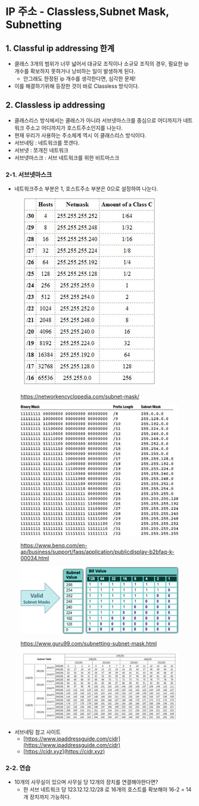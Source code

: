 # IP 주소 - Classless,Subnet Mask, Subnetting

## 1. Classful ip addressing 한계&#x20;

* 클래스 3개의 범위가 너무 넓어서 대규모 조직이나 소규모 조직의 경우, 필요한 ip 개수를 확보하지 못하거나 낭비하는 일이 발생하게 된다.&#x20;
  * 안그래도 한정된 ip 개수를 생각한다면, 심각한 문제!&#x20;
* 이를 해결하기위해 등장한 것이 바로 Classless 방식이다.&#x20;

## 2. Classless ip addressing&#x20;

* 클래스리스 방식에서는 클래스가 아니라 서브넷마스크를 중심으로 어디까지가 네트워크 주소고 어디까지가 호스트주소인지를 나눈다.&#x20;
* 현재 우리가 사용하는 주소체계 역시 이 클래스리스 방식이다.&#x20;
* 서브네팅 : 네트워크를 쪼갠다.&#x20;
* 서브넷 : 쪼개진 네트워크&#x20;
* 서브넷마스크 : 서브 네트워크를 위한 비트마스크

### 2-1. 서브넷마스크&#x20;

* 네트워크주소 부분은 1, 호스트주소 부분은 0으로 설정하여 나눈다.&#x20;

<figure><img src="../../.gitbook/assets/image (52).png" alt=""><figcaption><p><a href="https://networkencyclopedia.com/subnet-mask/">https://networkencyclopedia.com/subnet-mask/</a></p></figcaption></figure>

<figure><img src="../../.gitbook/assets/image (59).png" alt=""><figcaption><p><a href="https://www.benq.com/en-ap/business/support/faqs/application/publicdisplay-b2bfaq-k-00034.html">https://www.benq.com/en-ap/business/support/faqs/application/publicdisplay-b2bfaq-k-00034.html</a></p></figcaption></figure>

<figure><img src="../../.gitbook/assets/image (5) (2).png" alt=""><figcaption><p><a href="https://www.guru99.com/subnetting-subnet-mask.html">https://www.guru99.com/subnetting-subnet-mask.html</a></p></figcaption></figure>

<figure><img src="../../.gitbook/assets/image (2) (7).png" alt=""><figcaption></figcaption></figure>

* 서브네팅 참고 사이트
  * [https://www.ipaddressguide.com/cidr](https://www.ipaddressguide.com/cidr)
  * [https://cidr.xyz](https://cidr.xyz)

### 2-2. 연습

* 10개의 사무실이 있으며 사무실 당 12개의 장치를 연결해야한다면?&#x20;
  * 한 서브 네트워크 당 123.12.12.12/28 로 16개의 호스트를 확보해야 16-2 = 14개 장치까지 가능하다.&#x20;

